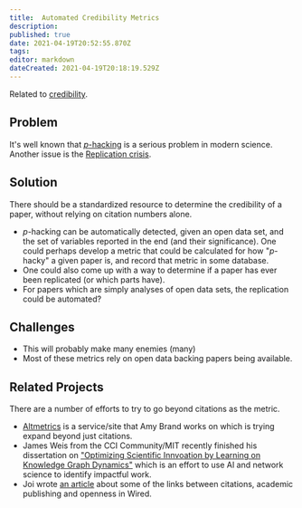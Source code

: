 ```yaml
---
title:  Automated Credibility Metrics
description: 
published: true
date: 2021-04-19T20:52:55.870Z
tags: 
editor: markdown
dateCreated: 2021-04-19T20:18:19.529Z
---
```


Related to [credibility](credibility.md).

## Problem

It's well known that [_p_-hacking](https://en.wikipedia.org/wiki/Data_dredging)
is a serious problem in modern science.  Another issue is the
[Replication crisis](https://en.wikipedia.org/wiki/Replication_crisis).

## Solution

There should be a standardized resource to determine the credibility of a
paper, without relying on citation numbers alone.
- _p_-hacking can be automatically detected, given an open data set, and the
  set of variables reported in the end (and their significance).  One could
  perhaps develop a metric that could be calculated for how "_p_-hacky" a given
  paper is, and record that metric in some database.
- One could also come up with a way to determine if a paper has ever been
  replicated (or which parts have).
- For papers which are simply analyses of open data sets, the replication could
  be automated?
  
  
## Challenges
- This will probably make many enemies (many)
- Most of these metrics rely on open data backing papers being available.

## Related Projects
There are a number of efforts to try to go beyond citations as the metric.
- [Altmetrics](https://www.altmetric.com/) is a service/site that Amy Brand
  works on which is trying expand beyond just citations.
- James Weis from the CCI Community/MIT recently finished his dissertation on
  ["Optimizing Scientific Innvoation by Learning on Knowledge Graph Dynamics"](https://jw.docsend.com/view/r6rwik6xk3ca9pxv)
  which is an effort to use AI and network science to identify impactful
  work.
- Joi wrote [an article](https://joi.ito.com/weblog/2019/02/04/the-quest-to-topple-science-stymying-academic-paywalls.html) about some of the links between citations,
  academic publishing and openness in Wired.
